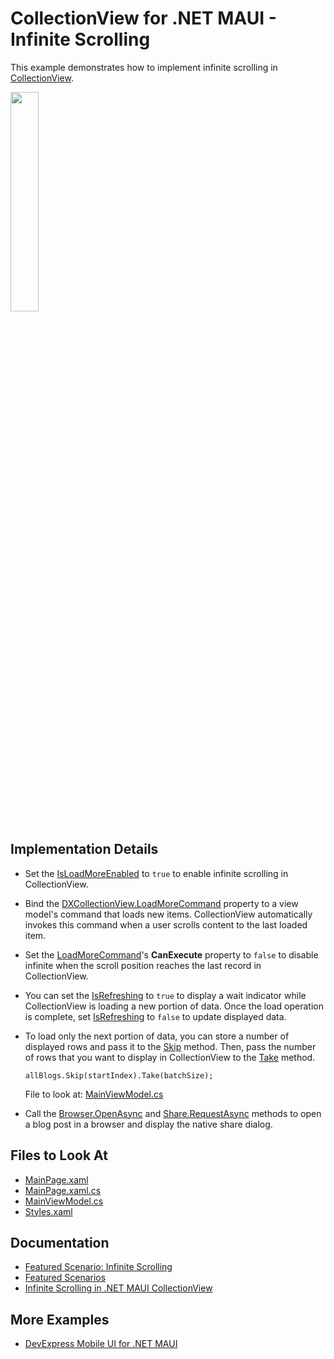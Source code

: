 # CollectionView for .NET MAUI - Infinite Scrolling

This example demonstrates how to implement infinite scrolling in [CollectionView](https://docs.devexpress.com/MAUI/403324/collection-view).

<img width="30%" src="https://user-images.githubusercontent.com/12169834/230103799-e52c384f-3efe-4428-b663-35756da1fe59.png"/>

## Implementation Details

* Set the [IsLoadMoreEnabled](https://docs.devexpress.com/MAUI/DevExpress.Maui.CollectionView.DXCollectionView.IsLoadMoreEnabled) to `true` to enable infinite scrolling in CollectionView.
* Bind the [DXCollectionView.LoadMoreCommand](https://docs.devexpress.com/MAUI/DevExpress.Maui.CollectionView.DXCollectionView.LoadMoreCommand) property to a view model's command that loads new items. CollectionView automatically invokes this command when a user scrolls content to the last loaded item.
* Set the [LoadMoreCommand](https://docs.devexpress.com/MAUI/DevExpress.Maui.CollectionView.DXCollectionView.LoadMoreCommand)'s **CanExecute** property to `false` to disable infinite when the scroll position reaches the last record in CollectionView.
* You can set the [IsRefreshing](https://docs.devexpress.com/MAUI/DevExpress.Maui.CollectionView.DXCollectionView.IsRefreshing) to `true` to display a wait indicator while CollectionView is loading a new portion of data. Once the load operation is complete, set [IsRefreshing](https://docs.devexpress.com/MAUI/DevExpress.Maui.CollectionView.DXCollectionView.IsRefreshing) to `false` to update displayed data.
* To load only the next portion of data, you can store a number of displayed rows and pass it to the [Skip](https://learn.microsoft.com/en-us/dotnet/api/system.linq.enumerable.skip) method. Then, pass the number of rows that you want to display in CollectionView to the [Take](https://learn.microsoft.com/en-us/dotnet/api/system.linq.enumerable.take) method.
  
    ```
    allBlogs.Skip(startIndex).Take(batchSize);
    ```

    File to look at: [MainViewModel.cs](MainViewModel.cs)

* Call the [Browser.OpenAsync](https://learn.microsoft.com/en-us/dotnet/maui/platform-integration/appmodel/open-browser?view=net-maui-7.0&tabs=android#open-the-browser) and [Share.RequestAsync](https://learn.microsoft.com/en-us/dotnet/maui/platform-integration/data/share?view=net-maui-7.0&tabs=android#share-text-and-links) methods to open a blog post in a browser and display the native share dialog.


## Files to Look At

* [MainPage.xaml](MainPage.xaml)
* [MainPage.xaml.cs](MainPage.xaml.cs)
* [MainViewModel.cs](MainViewModel.cs)
* [Styles.xaml](Resources/Styles/Styles.xaml)

## Documentation

* [Featured Scenario: Infinite Scrolling](https://docs.devexpress.com/MAUI/404358)
* [Featured Scenarios](https://docs.devexpress.com/MAUI/404291)
* [Infinite Scrolling in .NET MAUI CollectionView](https://docs.devexpress.com/MAUI/403331/collection-view/infinite-scrolling)

## More Examples

* [DevExpress Mobile UI for .NET MAUI](https://github.com/DevExpress-Examples/maui-demo-app/)
